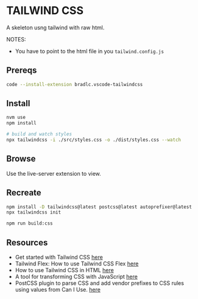 # TAILWIND CSS

A skeleton usng tailwind with raw html.  

NOTES:

* You have to point to the html file in you `tailwind.config.js`

## Prereqs

```sh
code --install-extension bradlc.vscode-tailwindcss
```

## Install

```sh
nvm use
npm install

# build and watch styles
npx tailwindcss -i ./src/styles.css -o ./dist/styles.css --watch
```

## Browse

Use the live-server extension to view.  

## Recreate

```sh
npm install -D tailwindcss@latest postcss@latest autoprefixer@latest
npx tailwindcss init

npm run build:css
```

## Resources

* Get started with Tailwind CSS [here](https://tailwindcss.com/docs/installation)  
* Tailwind Flex: How to use Tailwind CSS Flex [here](https://www.devwares.com/blog/how-to-use-tailwind-css-flex/)  
* How to use Tailwind CSS in HTML [here](https://www.devwares.com/blog/how-to-use-tailwind-css-in-HTML)  
* A tool for transforming CSS with JavaScript [here](https://postcss.org/)
* PostCSS plugin to parse CSS and add vendor prefixes to CSS rules using values from Can I Use. [here](https://www.npmjs.com/package/autoprefixer)
